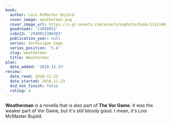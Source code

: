 ```yaml
---
book:
  author: Lois McMaster Bujold
  cover_image: weatherman.png
  cover_image_url: https://s.gr-assets.com/assets/nophoto/book/111x148-bcc042a9c91a29c1d680899eff700a03.png
  goodreads: '11058951'
  isbn13: '2940012396303'
  publication_year: null
  series: Vorkosigan Saga
  series_position: '5.4'
  slug: weatherman
  title: Weatherman
plan:
  date_added: '2018-11-23'
review:
  date_read: 2018-11-23
  date_started: 2018-11-23
  did_not_finish: false
  rating: 4
---
```


**Weatherman** is a novella that is also part of **The Vor Game**. It was the weaker part of Vor Game, but it's still bloody good. I mean, it's Lois McMaster Bujold.
